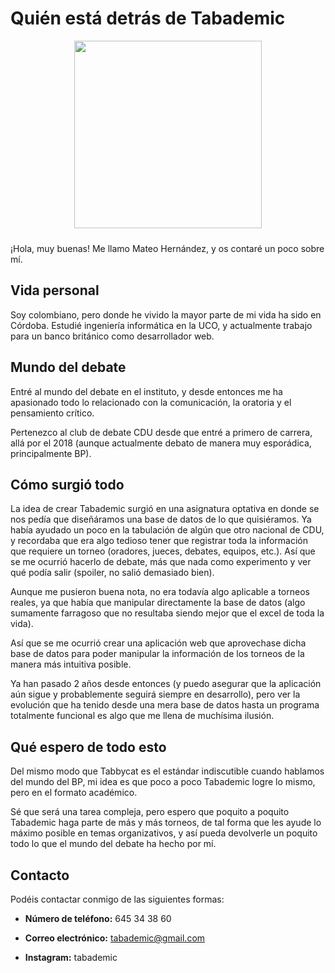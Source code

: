 # Quién está detrás de Tabademic

<div style="display: flex; justify-content: center; margin-bottom: 1.5rem;">

<img src="../screenshots/yo.jpg" width=300px height=300px>

</div>

¡Hola, muy buenas! Me llamo Mateo Hernández, y os contaré un poco sobre mí.


## Vida personal

Soy colombiano, pero donde he vivido la mayor parte de mi vida ha sido en Córdoba. Estudié ingeniería informática en la UCO, y actualmente trabajo para un banco británico como desarrollador web.

## Mundo del debate

Entré al mundo del debate en el instituto, y desde entonces me ha apasionado todo lo relacionado con la comunicación, la oratoria y el pensamiento crítico.

Pertenezco al club de debate CDU desde que entré a primero de carrera, allá por el 2018 (aunque actualmente debato de manera muy esporádica, principalmente BP).

## Cómo surgió todo

La idea de crear Tabademic surgió en una asignatura optativa en donde se nos pedía que diseñáramos una base de datos de lo que quisiéramos. Ya había ayudado un poco en la tabulación de algún que otro nacional de CDU, y recordaba que era algo tedioso tener que registrar toda la información que requiere un torneo (oradores, jueces, debates, equipos, etc.). Así que se me ocurrió hacerlo de debate, más que nada como experimento y ver qué podía salir (spoiler, no salió demasiado bien).

Aunque me pusieron buena nota, no era todavía algo aplicable a torneos reales, ya que había que manipular directamente la base de datos (algo sumamente farragoso que no resultaba siendo mejor que el excel de toda la vida).

Así que se me ocurrió crear una aplicación web que aprovechase dicha base de datos para poder manipular la información de los torneos de la manera más intuitiva posible.

Ya han pasado 2 años desde entonces (y puedo asegurar que la aplicación aún sigue y probablemente seguirá siempre en desarrollo), pero ver la evolución que ha tenido desde una mera base de datos hasta un programa totalmente funcional es algo que me llena de muchísima ilusión.

## Qué espero de todo esto

Del mismo modo que Tabbycat es el estándar indiscutible cuando hablamos del mundo del BP, mi idea es que poco a poco Tabademic logre lo mismo, pero en el formato académico.

Sé que será una tarea compleja, pero espero que poquito a poquito Tabademic haga parte de más y más torneos, de tal forma que les ayude lo máximo posible en temas organizativos, y así pueda devolverle un poquito todo lo que el mundo del debate ha hecho por mí.

## Contacto

Podéis contactar conmigo de las siguientes formas:

* **Número de teléfono:** 645 34 38 60

* **Correo electrónico:** tabademic@gmail.com

* **Instagram:** tabademic